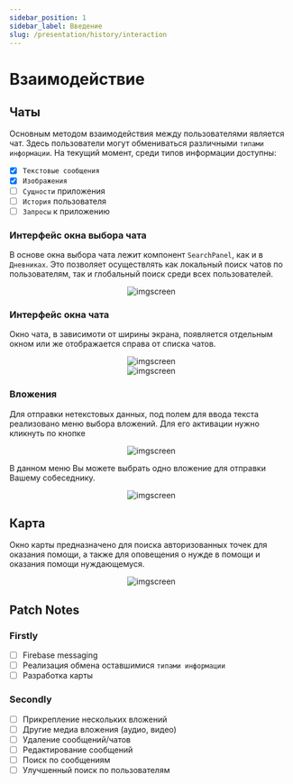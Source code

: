 ```yaml
---
sidebar_position: 1
sidebar_label: Введение
slug: /presentation/history/interaction
---
```


# Взаимодействие
## Чаты

Основным методом взаимодействия между пользователями является чат. Здесь пользователи могут обмениваться различными `типами информации`. На текущий момент, среди типов информации доступны:
- [x] `Текстовые сообщения`
- [x] `Изображения`
- [ ] `Сущности` приложения
- [ ] `История` пользователя
- [ ] `Запросы` к приложению
### Интерфейс окна выбора чата

В основе окна выбора чата лежит компонент `SearchPanel`, как и в `Дневниках`. Это позволяет осуществлять как локальный поиск чатов по пользователям, так и глобальный поиск среди всех пользователей. 

<div align="center"><img alt="imgscreen" src="../../../static/img/presentation/chat/chatList.png"/></div>

### Интерфейс окна чата

Окно чата, в зависимоти от ширины экрана, появляется отдельным окном или же отображается справа от списка чатов.


<div align="center" display="flex">
    <div>
        <img alt="imgscreen" src="../../../static/img/presentation/chat/chatSmall.png"/>
    </div>
    <div>
        <img alt="imgscreen" src="../../../static/img/presentation/chat/chat.png"/>
    </div>
</div>

### Вложения

Для отправки нетекстовых данных, под полем для ввода текста реализовано меню выбора вложений. Для его активации нужно кликнуть по кнопке <i class="fa fa-puzzle-piece d"></i>

<div align="center"><img alt="imgscreen" src="../../../static/img/presentation/chat/assets.png"/></div>

В данном меню Вы можете выбрать одно вложение для отправки Вашему собеседнику.

<div align="center"><img alt="imgscreen" src="../../../static/img/presentation/chat/asset.png"/></div>

## Карта

Окно карты предназначено для поиска авторизованных точек для оказания помощи, а также для оповещения о нужде в помощи и оказания помощи нуждающемуся.

<div align="center"><img alt="imgscreen" src="../../../static/img/presentation/map/map.png"/></div>

## Patch Notes

### Firstly

- [ ] Firebase messaging
- [ ] Реализация обмена оставшимися `типами информации`
- [ ] Разработка карты
### Secondly

- [ ] Прикрепление нескольких вложений
- [ ] Другие медиа вложения (аудио, видео)
- [ ] Удаление сообщений/чатов
- [ ] Редактирование сообщений
- [ ] Поиск по сообщениям
- [ ] Улучшенный поиск по пользователям

